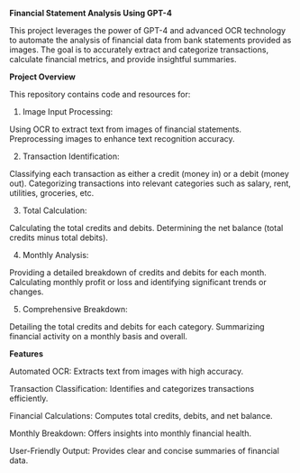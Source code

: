 **Financial Statement Analysis Using GPT-4**

This project leverages the power of GPT-4 and advanced OCR technology to automate the analysis of financial data from bank statements provided as images. The goal is to accurately extract and categorize transactions, calculate financial metrics, and provide insightful summaries.

**Project Overview**

This repository contains code and resources for:

1. Image Input Processing:

Using OCR to extract text from images of financial statements.
Preprocessing images to enhance text recognition accuracy.

2. Transaction Identification:

Classifying each transaction as either a credit (money in) or a debit (money out).
Categorizing transactions into relevant categories such as salary, rent, utilities, groceries, etc.

3. Total Calculation:

Calculating the total credits and debits.
Determining the net balance (total credits minus total debits).

4. Monthly Analysis:

Providing a detailed breakdown of credits and debits for each month.
Calculating monthly profit or loss and identifying significant trends or changes.

5. Comprehensive Breakdown:

Detailing the total credits and debits for each category.
Summarizing financial activity on a monthly basis and overall.

**Features**

Automated OCR: Extracts text from images with high accuracy.

Transaction Classification: Identifies and categorizes transactions efficiently.

Financial Calculations: Computes total credits, debits, and net balance.

Monthly Breakdown: Offers insights into monthly financial health.

User-Friendly Output: Provides clear and concise summaries of financial data.
